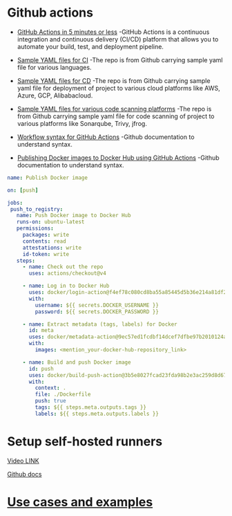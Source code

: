 # Github actions

- [GitHub Actions in 5 minutes or less](https://docs.github.com/en/actions/writing-workflows/quickstart)
 -GitHub Actions is a continuous integration and continuous delivery (CI/CD) platform that allows you to automate your build, test, and deployment pipeline.  


- [Sample YAML files for CI](https://github.com/actions/starter-workflows/tree/main/ci)
 -The repo is from Github carrying sample yaml file for various languages.  

- [Sample YAML files for CD](https://github.com/actions/starter-workflows/tree/main/deployments)
 -The repo is from Github carrying sample yaml file for deployment of project to various cloud platforms like AWS, Azure, GCP, Alibabacloud.

- [Sample YAML files for various code scanning platforms](https://github.com/actions/starter-workflows/tree/main/code-scanning)
 -The repo is from Github carrying sample yaml file for code scanning of project to various platforms like Sonarqube, Trivy, jfrog.

- [Workflow syntax for GitHub Actions](https://docs.github.com/en/actions/writing-workflows/workflow-syntax-for-github-actions#on)
 -Github documentation to understand syntax. 

- [Publishing Docker images to Docker Hub using GitHub Actions](https://docs.github.com/en/actions/use-cases-and-examples/publishing-packages/publishing-docker-images)
 -Github documentation to understand syntax.

 ```Yaml
name: Publish Docker image

on: [push]

jobs:
  push_to_registry:
    name: Push Docker image to Docker Hub
    runs-on: ubuntu-latest
    permissions:
      packages: write
      contents: read
      attestations: write
      id-token: write
    steps:
      - name: Check out the repo
        uses: actions/checkout@v4

      - name: Log in to Docker Hub
        uses: docker/login-action@f4ef78c080cd8ba55a85445d5b36e214a81df20a
        with:
          username: ${{ secrets.DOCKER_USERNAME }}
          password: ${{ secrets.DOCKER_PASSWORD }}

      - name: Extract metadata (tags, labels) for Docker
        id: meta
        uses: docker/metadata-action@9ec57ed1fcdbf14dcef7dfbe97b2010124a938b7
        with:
          images: <mention_your-docker-hub-repository_link>

      - name: Build and push Docker image
        id: push
        uses: docker/build-push-action@3b5e8027fcad23fda98b2e3ac259d8d67585f671
        with:
          context: .
          file: ./Dockerfile
          push: true
          tags: ${{ steps.meta.outputs.tags }}
          labels: ${{ steps.meta.outputs.labels }}
 ``` 

# Setup self-hosted runners

[Video LINK](https://www.youtube.com/watch?v=Rb2pUKdmdYo)

[Github docs](https://docs.github.com/en/actions/hosting-your-own-runners/managing-self-hosted-runners/about-self-hosted-runners)

# [Use cases and examples](https://docs.github.com/en/actions/use-cases-and-examples)

